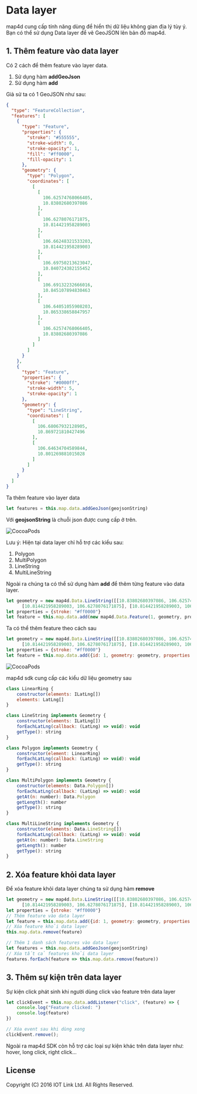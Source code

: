 # Data layer
map4d cung cấp tính năng dùng để hiển thị dữ liệu không gian địa lý tùy ý. Bạn có thể sử dụng Data layer để vẽ GeoJSON lên bản đồ map4d.

## 1. Thêm feature vào data layer

Có 2 cách để thêm feature vào layer data.
1) Sử dụng hàm **addGeoJson**
2) Sử dụng hàm **add**

Giả sử ta có 1 GeoJSON như sau:

```json
{
  "type": "FeatureCollection",
  "features": [
    {
      "type": "Feature",
      "properties": {
        "stroke": "#555555",
        "stroke-width": 0,
        "stroke-opacity": 1,
        "fill": "#ff0000",
        "fill-opacity": 1
      },
      "geometry": {
        "type": "Polygon",
        "coordinates": [
          [
            [
              106.62574768066405,
              10.83802680397086
            ],
            [
              106.6278076171875,
              10.814421958289003
            ],
            [
              106.66248321533203,
              10.814421958289003
            ],
            [
              106.69750213623047,
              10.840724382155452
            ],
            [
              106.69132232666016,
              10.845107894830463
            ],
            [
              106.64051055908203,
              10.865338658847957
            ],
            [
              106.62574768066405,
              10.83802680397086
            ]
          ]
        ]
      }
    },
    {
      "type": "Feature",
      "properties": {
        "stroke": "#0000ff",
        "stroke-width": 5,
        "stroke-opacity": 1
      },
      "geometry": {
        "type": "LineString",
        "coordinates": [
          [
            106.68067932128905,
            10.869721810427496
          ],
          [
            106.64634704589844,
            10.801269881015028
          ]
        ]
      }
    }
  ]
}
```

Ta thêm feature vào layer data

```javascript
let features = this.map.data.addGeoJson(geojsonString)
```

Với **geojsonString** là chuỗi json được cung cấp ở trên.

![CocoaPods](https://raw.githubusercontent.com/iotlinkadmin/map4d-web-sdk/master/docs/resources/14-data-layer-1.png) 

Lưu ý: Hiện tại data layer chỉ hỗ trợ các kiểu sau:
1. Polygon
2. MultiPolygon
3. LineString
4. MultiLineString

Ngoài ra chúng ta có thể sử dụng hàm **add** để thêm từng feature vào data layer.

```javascript
let geometry = new map4d.Data.LineString([[10.83802680397086, 106.62574768066405],
      [10.814421958289003, 106.6278076171875], [10.814421958289003, 106.66248321533203]])
let properties = {stroke: "#ff0000"}
let feature = this.map.data.add(new map4d.Data.Feature(1, geometry, properties))
```

Ta có thể thêm feature theo cách sau

```javascript
let geometry = new map4d.Data.LineString([[10.83802680397086, 106.62574768066405],
      [10.814421958289003, 106.6278076171875], [10.814421958289003, 106.66248321533203]])
let properties = {stroke: "#ff0000"}
let feature = this.map.data.add({id: 1, geometry: geometry, properties: properties})
```

![CocoaPods](https://raw.githubusercontent.com/iotlinkadmin/map4d-web-sdk/master/docs/resources/14-data-layer-2.png) 

map4d sdk cung cấp các kiểu dữ liệu geometry sau

```javascript
class LinearRing {
    constructor(elements: ILatLng[])
    elements: LatLng[]
}

class LineString implements Geometry {
    constructor(elements: ILatLng[])
    forEachLatLng(callback: (LatLng) => void): void
    getType(): string
}

class Polygon implements Geometry {
    constructor(element: LinearRing)
    forEachLatLng(callback: (LatLng) => void): void
    getType(): string
}

class MultiPolygon implements Geometry {
    constructor(elements: Data.Polygon[])
    forEachLatLng(callback: (LatLng) => void): void
    getAt(n: number): Data.Polygon
    getLength(): number
    getType(): string
}

class MultiLineString implements Geometry {
    constructor(elements: Data.LineString[])
    forEachLatLng(callback: (LatLng) => void): void
    getAt(n: number): Data.LineString
    getLength(): number
    getType(): string
}
```

## 2. Xóa feature khỏi data layer

Để xóa feature khỏi data layer chúng ta sử dụng hàm **remove**

```javascript
let geometry = new map4d.Data.LineString([[10.83802680397086, 106.62574768066405],
      [10.814421958289003, 106.6278076171875], [10.814421958289003, 106.66248321533203]])
let properties = {stroke: "#ff0000"}
// Thêm feature vào data layer
let feature = this.map.data.add({id: 1, geometry: geometry, properties: properties})
// Xóa feature khỏi data layer
this.map.data.remove(feature)

// Thêm 1 danh sách features vào data layer
let features = this.map.data.addGeoJson(geojsonString)
// Xóa tất cả features khỏi data layer
features.forEach(feature => this.map.data.remove(feature))
```

## 3. Thêm sự kiện trên data layer

Sự kiện click phát sinh khi người dùng click vào feature trên data layer

```javascript
let clickEvent = this.map.data.addListener("click", (feature) => {
    console.log("Feature clicked: ")
    console.log(feature)
})

// Xóa event sau khi dùng xong
clickEvent.remove();
``` 

Ngoài ra map4d SDK còn hỗ trợ các loại sự kiện khác trên data layer như: hover, long click, right click...

License
-------

Copyright (C) 2016 IOT Link Ltd. All Rights Reserved.
